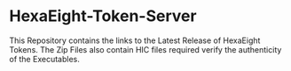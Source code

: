 # HexaEight-Token-Server
This Repository contains the links to the Latest Release of HexaEight Tokens. The Zip Files also contain HIC files required verify the authenticity of the Executables.
